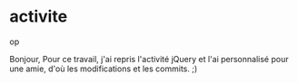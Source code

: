 # activite
op


Bonjour, 
Pour ce travail, j'ai repris l'activité jQuery et l'ai personnalisé pour une amie, d'où les modifications et les commits. ;)
